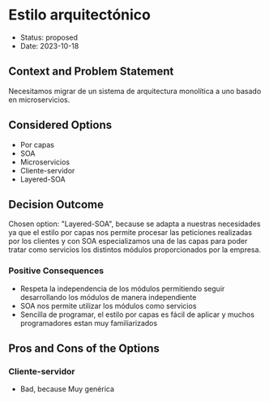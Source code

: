 # Estilo arquitectónico

* Status: proposed
* Date: 2023-10-18

## Context and Problem Statement

Necesitamos migrar de un sistema de arquitectura monolítica a uno basado en microservicios.

## Considered Options

* Por capas
* SOA
* Microservicios
* Cliente-servidor
* Layered-SOA

## Decision Outcome

Chosen option: "Layered-SOA", because se adapta a nuestras necesidades ya que el estilo por capas nos permite procesar las peticiones realizadas por los clientes y con SOA especializamos una de las capas para poder tratar como servicios los distintos módulos proporcionados por la empresa.

### Positive Consequences

* Respeta la independencia de los módulos permitiendo seguir desarrollando los módulos de manera independiente
* SOA nos permite utilizar los módulos como servicios
* Sencilla de programar, el estilo por capas es fácil de aplicar y muchos programadores estan muy familiarizados

## Pros and Cons of the Options

### Cliente-servidor

* Bad, because Muy genérica
